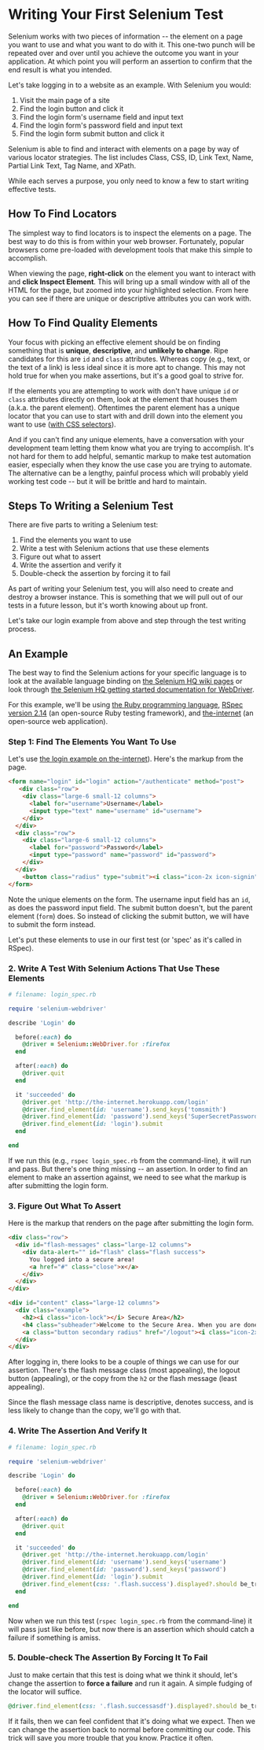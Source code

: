 # Writing Your First Selenium Test

Selenium works with two pieces of information -- the element on a page you want to use and what you want to do with it. This one-two punch will be repeated over and over until you achieve the outcome you want in your application. At which point you will perform an assertion to confirm that the end result is what you intended.

Let's take logging in to a website as an example. With Selenium you would:

1. Visit the main page of a site
2. Find the login button and click it
3. Find the login form's username field and input text
4. Find the login form's password field and input text
5. Find the login form submit button and click it

Selenium is able to find and interact with elements on a page by way of various locator strategies. The list includes Class, CSS, ID, Link Text, Name, Partial Link Text, Tag Name, and XPath.

While each serves a purpose, you only need to know a few to start writing effective tests.

## How To Find Locators

The simplest way to find locators is to inspect the elements on a page. The best way to do this is from within your web browser. Fortunately, popular browsers come pre-loaded with development tools that make this simple to accomplish.

When viewing the page, __right-click__ on the element you want to interact with and __click Inspect Element__. This will bring up a small window with all of the HTML for the page, but zoomed into your highlighted selection. From here you can see if there are unique or descriptive attributes you can work with.

## How To Find Quality Elements

Your focus with picking an effective element should be on finding something that is __unique__, __descriptive__, and __unlikely to change__. Ripe candidates for this are `id` and `class` attributes. Whereas copy (e.g., text, or the text of a link) is less ideal since it is more apt to change. This may not hold true for when you make assertions, but it's a good goal to strive for.

If the elements you are attempting to work with don't have unique `id` or `class` attributes directly on them, look at the element that houses them (a.k.a. the parent element). Oftentimes the parent element has a unique locator that you can use to start with and drill down into the element you want to use ([with CSS selectors](http://saucelabs.com/resources/selenium/css-selectors)).

And if you can't find any unique elements, have a conversation with your development team letting them know what you are trying to accomplish. It's not hard for them to add helpful, semantic markup to make test automation easier, especially when they know the use case you are trying to automate. The alternative can be a lengthy, painful process which will probably yield working test code -- but it will be brittle and hard to maintain.

## Steps To Writing a Selenium Test

There are five parts to writing a Selenium test:

1. Find the elements you want to use
2. Write a test with Selenium actions that use these elements
3. Figure out what to assert
4. Write the assertion and verify it
5. Double-check the assertion by forcing it to fail

As part of writing your Selenium test, you will also need to create and destroy a browser instance. This is something that we will pull out of our tests in a future lesson, but it's worth knowing about up front.

Let's take our login example from above and step through the test writing process.

## An Example

The best way to find the Selenium actions for your specific language is to look at the available language binding on [the Selenium HQ wiki pages](https://code.google.com/p/selenium/w/list) or look through [the Selenium HQ getting started documentation for WebDriver](http://docs.seleniumhq.org/docs/03_webdriver.jsp#selenium-webdriver-api-commands-and-operations).

For this example, we'll be using [the Ruby programming language](https://www.ruby-lang.org/en/), [RSpec version 2.14](https://rubygems.org/gems/rspec/versions/2.14.0) (an open-source Ruby testing framework), and [the-internet](https://github.com/tourdedave/the-internet) (an open-source web application).

### Step 1: Find The Elements You Want To Use

Let's use [the login example on the-internet](http://the-internet.herokuapp.com/login)). Here's the markup from the page.

```html
<form name="login" id="login" action="/authenticate" method="post">
   <div class="row">
    <div class="large-6 small-12 columns">
      <label for="username">Username</label>
      <input type="text" name="username" id="username">
    </div>
  </div>
  <div class="row">
    <div class="large-6 small-12 columns">
      <label for="password">Password</label>
      <input type="password" name="password" id="password">
    </div>
  </div>
    <button class="radius" type="submit"><i class="icon-2x icon-signin"> Login</i></button>
</form>
```

Note the unique elements on the form. The username input field has an `id`, as does the password input field. The submit button doesn't, but the parent element (`form`) does. So instead of clicking the submit button, we will have to submit the form instead.

Let's put these elements to use in our first test (or 'spec' as it's called in RSpec).

### 2. Write A Test With Selenium Actions That Use These Elements

```ruby
# filename: login_spec.rb

require 'selenium-webdriver'

describe 'Login' do

  before(:each) do
    @driver = Selenium::WebDriver.for :firefox
  end

  after(:each) do
    @driver.quit
  end

  it 'succeeded' do
    @driver.get 'http://the-internet.herokuapp.com/login'
    @driver.find_element(id: 'username').send_keys('tomsmith')
    @driver.find_element(id: 'password').send_keys('SuperSecretPassword!')
    @driver.find_element(id: 'login').submit
  end

end
```

If we run this (e.g., `rspec login_spec.rb` from the command-line), it will run and pass. But there's one thing missing -- an assertion. In order to find an element to make an assertion against, we need to see what the markup is after submitting the login form.

### 3. Figure Out What To Assert

Here is the markup that renders on the page after submitting the login form.

```html
<div class="row">
  <div id="flash-messages" class="large-12 columns">
    <div data-alert="" id="flash" class="flash success">
      You logged into a secure area!
      <a href="#" class="close">x</a>
    </div>
  </div>
</div>

<div id="content" class="large-12 columns">
  <div class="example">
    <h2><i class="icon-lock"></i> Secure Area</h2>
    <h4 class="subheader">Welcome to the Secure Area. When you are done click logout below.</h4>
    <a class="button secondary radius" href="/logout"><i class="icon-2x icon-signout"> Logout</i></a>
  </div>
</div>
```

After logging in, there looks to be a couple of things we can use for our assertion. There's the flash message class (most appealing), the logout button (appealing), or the copy from the `h2` or the flash message (least appealing).

Since the flash message class name is descriptive, denotes success, and is less likely to change than the copy, we'll go with that.

### 4. Write The Assertion And Verify It

```ruby
# filename: login_spec.rb

require 'selenium-webdriver'

describe 'Login' do

  before(:each) do
    @driver = Selenium::WebDriver.for :firefox
  end

  after(:each) do
    @driver.quit
  end

  it 'succeeded' do
    @driver.get 'http://the-internet.herokuapp.com/login'
    @driver.find_element(id: 'username').send_keys('username')
    @driver.find_element(id: 'password').send_keys('password')
    @driver.find_element(id: 'login').submit
    @driver.find_element(css: '.flash.success').displayed?.should be_true
  end

end
```

Now when we run this test (`rspec login_spec.rb` from the command-line) it will pass just like before, but now there is an assertion which should catch a failure if something is amiss.

### 5. Double-check The Assertion By Forcing It To Fail

Just to make certain that this test is doing what we think it should, let's change the assertion to __force a failure__ and run it again. A simple fudging of the locator will suffice.

```ruby
@driver.find_element(css: '.flash.successasdf').displayed?.should be_true
```

If it fails, then we can feel confident that it's doing what we expect. Then we can change the assertion back to normal before committing our code. This trick will save you more trouble that you know. Practice it often.
